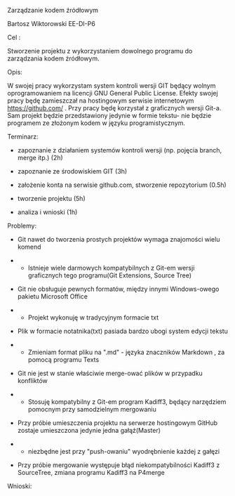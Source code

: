 Zarządzanie kodem źródłowym



Bartosz Wiktorowski EE-DI-P6



Cel :

Stworzenie projektu z wykorzystaniem dowolnego programu do zarządzania kodem
źródłowym.

Opis:

W swojej pracy wykorzystam system kontroli wersji GIT będący wolnym
oprogramowaniem na licencji GNU General Public License. Efekty swojej pracy będę
zamieszczał  na hostingowym serwisie internetowym  https://github.com/ . Przy
pracy będę korzystał z graficznych wersji Git-a. Sam projekt będzie
przedstawiony jedynie w formie tekstu- nie będzie programem ze złożonym kodem w
języku programistycznym.



Terminarz:

-   zapoznanie z działaniem systemów kontroli wersji (np. pojęcia branch, merge
    itp.) (2h)

-   zapoznanie ze środowiskiem GIT (3h)

-   założenie konta na serwisie github.com, stworzenie repozytorium (0.5h)

-   tworzenie projektu (5h)

-   analiza i wnioski (1h)



Problemy:

-   Git nawet do tworzenia prostych projektów wymaga znajomości wielu komend

-   - Istnieje wiele darmowych kompatybilnych z Git-em wersji graficznych tego
    programu(Git Extensions, Source Tree)



-   Git nie obsługuje pewnych formatów, między innymi Windows-owego pakietu
    Microsoft Office

-   - Projekt wykonuję w tradycyjnym formacie txt



-   Plik w formacie notatnika(txt) pasiada bardzo ubogi system edycji tekstu

-   - Zmieniam format pliku na ".md" - języka znaczników Markdown , za pomocą
    programu Texts



-   Git nie jest w stanie właściwie merge-ować plików w przypadku konfliktów

-   - Stosuję kompatybilny z Git-em program Kadiff3, będący narzędziem pomocnym
    przy samodzielnym mergowaniu



-   Przy próbie umieszczenia projektu na serwerze hostingowym GitHub zostaje
    umieszczona jedynie jedna gałąź(Master)

-   - niezbędne jest przy "push-owaniu" wyodrębnienie każdej z gałęzi



-   Przy próbie mergowanie występuje błąd niekompatybilności Kadiff3 z
    SourceTree, zmiana programu Kadiff3 na P4merge



Wnioski:


